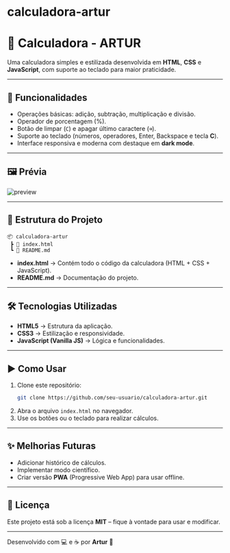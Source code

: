 # calculadora-artur

# 🧮 Calculadora - ARTUR

Uma calculadora simples e estilizada desenvolvida em **HTML**, **CSS** e **JavaScript**, com suporte ao teclado para maior praticidade.

---

## 🚀 Funcionalidades
- Operações básicas: adição, subtração, multiplicação e divisão.  
- Operador de porcentagem (%).  
- Botão de limpar (`C`) e apagar último caractere (`⌫`).  
- Suporte ao teclado (números, operadores, Enter, Backspace e tecla **C**).  
- Interface responsiva e moderna com destaque em **dark mode**.

---

## 🖼️ Prévia
![preview](https://img.shields.io/badge/Calculadora-ARTUR-00ffcc?style=for-the-badge&logo=javascript)

---

## 📂 Estrutura do Projeto
```
📦 calculadora-artur
 ┣ 📜 index.html
 ┗ 📜 README.md
```

- **index.html** → Contém todo o código da calculadora (HTML + CSS + JavaScript).
- **README.md** → Documentação do projeto.

---

## 🛠️ Tecnologias Utilizadas
- **HTML5** → Estrutura da aplicação.  
- **CSS3** → Estilização e responsividade.  
- **JavaScript (Vanilla JS)** → Lógica e funcionalidades.  

---

## ▶️ Como Usar
1. Clone este repositório:
   ```bash
   git clone https://github.com/seu-usuario/calculadora-artur.git
   ```
2. Abra o arquivo `index.html` no navegador.  
3. Use os botões ou o teclado para realizar cálculos.  

---

## ✨ Melhorias Futuras
- Adicionar histórico de cálculos.  
- Implementar modo científico.  
- Criar versão **PWA** (Progressive Web App) para usar offline.  

---

## 📜 Licença
Este projeto está sob a licença **MIT** – fique à vontade para usar e modificar.  

---

Desenvolvido com 💻 e ☕ por **Artur** 🚀
